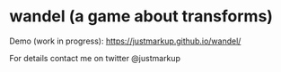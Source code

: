 wandel (a game about transforms)
======

Demo (work in progress): https://justmarkup.github.io/wandel/

For details contact me on twitter @justmarkup

